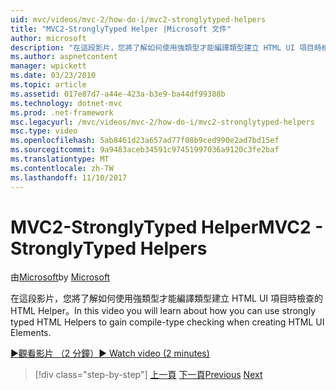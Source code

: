 ```yaml
---
uid: mvc/videos/mvc-2/how-do-i/mvc2-stronglytyped-helpers
title: "MVC2-StronglyTyped Helper |Microsoft 文件"
author: microsoft
description: "在這段影片，您將了解如何使用強類型才能編譯類型建立 HTML UI 項目時檢查的 HTML Helper。"
ms.author: aspnetcontent
manager: wpickett
ms.date: 03/23/2010
ms.topic: article
ms.assetid: 017e87d7-a44e-423a-b3e9-ba44df99388b
ms.technology: dotnet-mvc
ms.prod: .net-framework
msc.legacyurl: /mvc/videos/mvc-2/how-do-i/mvc2-stronglytyped-helpers
msc.type: video
ms.openlocfilehash: 5ab8461d23a657ad77f08b9ced990e2ad7bd15ef
ms.sourcegitcommit: 9a9483aceb34591c97451997036a9120c3fe2baf
ms.translationtype: MT
ms.contentlocale: zh-TW
ms.lasthandoff: 11/10/2017
---
```

<a name="mvc2---stronglytyped-helpers"></a><span data-ttu-id="48b95-103">MVC2-StronglyTyped Helper</span><span class="sxs-lookup"><span data-stu-id="48b95-103">MVC2 - StronglyTyped Helpers</span></span>
====================
<span data-ttu-id="48b95-104">由[Microsoft](https://github.com/microsoft)</span><span class="sxs-lookup"><span data-stu-id="48b95-104">by [Microsoft](https://github.com/microsoft)</span></span>

<span data-ttu-id="48b95-105">在這段影片，您將了解如何使用強類型才能編譯類型建立 HTML UI 項目時檢查的 HTML Helper。</span><span class="sxs-lookup"><span data-stu-id="48b95-105">In this video you will learn about how you can use strongly typed HTML Helpers to gain compile-type checking when creating HTML UI Elements.</span></span>

[<span data-ttu-id="48b95-106">&#9654;觀看影片 （2 分鐘）</span><span class="sxs-lookup"><span data-stu-id="48b95-106">&#9654; Watch video (2 minutes)</span></span>](https://channel9.msdn.com/Blogs/ASP-NET-Site-Videos/mvc2-stronglytyped-helpers)

>[!div class="step-by-step"]
<span data-ttu-id="48b95-107">[上一頁](mvc2-html-encoding.md)
[下一頁](mvc2-model-validation.md)</span><span class="sxs-lookup"><span data-stu-id="48b95-107">[Previous](mvc2-html-encoding.md)
[Next](mvc2-model-validation.md)</span></span>

